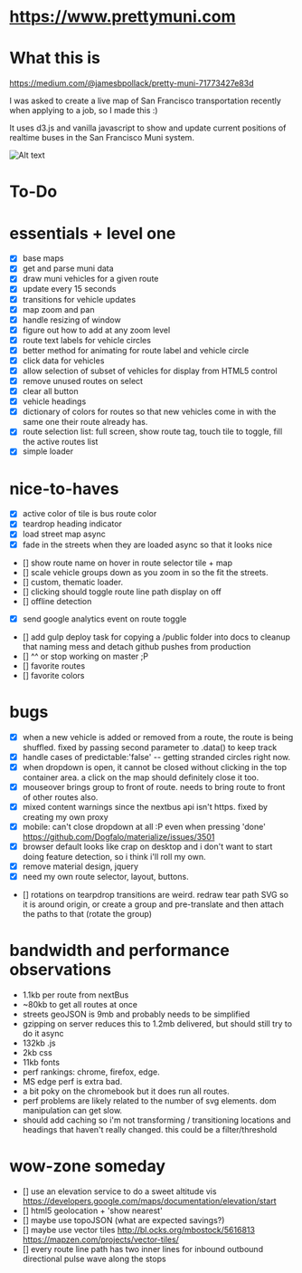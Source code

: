 # https://www.prettymuni.com
# What this is

https://medium.com/@jamesbpollack/pretty-muni-71773427e83d

I was asked to create a live map of San Francisco transportation recently when applying to a job, so I made this :)

It uses d3.js and vanilla javascript to show and update current positions of realtime buses in the San Francisco Muni system.

![Alt text](https://github.com/imgntn/prettymuni/raw/master/screenshot.PNG?raw=true "Optional Title")

# To-Do

# essentials + level one
- [x] base maps
- [x] get and parse muni data
- [x] draw muni vehicles for a given route
- [x] update every 15 seconds
- [x] transitions for vehicle updates
- [x] map zoom and pan
- [x] handle resizing of window
- [x] figure out how to add at any zoom level
- [x] route text labels for vehicle circles
- [x] better method for animating for route label and vehicle circle
- [x] click data for vehicles
- [x] allow selection of subset of vehicles for display from HTML5 control
- [x] remove unused routes on select
- [x] clear all button
- [x] vehicle headings
- [x] dictionary of colors for routes so that new vehicles come in with the same one their route already has.
- [x] route selection list:  full screen, show route tag, touch tile to toggle, fill the active routes list
- [x] simple loader

# nice-to-haves
- [x] active color of tile is bus route color
- [x] teardrop heading indicator
- [x] load street map async 
- [x] fade in the streets when they are loaded async so that it looks nice
- [] show route name on hover in route selector tile + map
- [] scale vehicle groups down as you zoom in so the fit the streets.
- [] custom, thematic loader.  
- [] clicking should toggle route line path display on off
- [] offline detection
- [x] send google analytics event on route toggle
- [] add gulp deploy task for copying a /public folder into docs to cleanup that naming mess and detach github pushes from production
- [] ^^ or stop working on master ;P
- [] favorite routes
- [] favorite colors

# bugs
- [x] when a new vehicle is added or removed from a route, the route is being shuffled. fixed by passing second parameter to .data() to keep track
- [x] handle cases of predictable:'false' -- getting stranded circles right now.
- [x] when dropdown is open, it cannot be closed without clicking in the top container area.  a click on the map should definitely close it too.
- [x] mouseover brings group to front of route.  needs to bring route to front of other routes also.
- [x] mixed content warnings since the nextbus api isn't https. fixed by creating my own proxy
- [x] mobile: can't close dropdown at all :P even when pressing 'done' https://github.com/Dogfalo/materialize/issues/3501
- [x] browser default looks like crap on desktop and i don't want to start doing feature detection, so i think i'll roll my own.
- [x] remove material design, jquery
- [x] need my own route selector, layout, buttons. 
- [] rotations on tearpdrop transitions are weird.  redraw tear path SVG so it is around origin, or create a group and pre-translate and then attach the paths to that (rotate the group)

# bandwidth and performance observations
- 1.1kb per route from nextBus
- ~80kb to get all routes at once
- streets geoJSON is 9mb and probably needs to be simplified
- gzipping on server reduces this to 1.2mb delivered, but should still try to do it async
- 132kb .js
- 2kb css
- 11kb fonts
- perf rankings:  chrome, firefox, edge.
- MS edge perf is extra bad.
- a bit poky on the chromebook but it does run all routes.
- perf problems are likely related to the number of svg elements.  dom manipulation can get slow.
- should add caching so i'm not transforming / transitioning locations and headings that haven't really changed. this could be a filter/threshold 

# wow-zone someday
- [] use an elevation service to do a sweet altitude vis 
    https://developers.google.com/maps/documentation/elevation/start
- [] html5 geolocation + 'show nearest'
- [] maybe use topoJSON (what are expected savings?)
- [] maybe use vector tiles http://bl.ocks.org/mbostock/5616813 https://mapzen.com/projects/vector-tiles/
- [] every route line path has two inner lines for inbound outbound directional pulse wave along the stops
